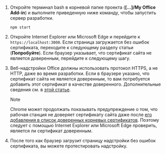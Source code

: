 1. Откройте терминал bash в корневой папке проекта (**[...]/My Office Add-in**) и выполните приведенную ниже команду, чтобы запустить сервер разработки.

    ```command&nbsp;line
    npm start
    ```

2. Откройте Internet Explorer или Microsoft Edge и перейдите к `https://localhost:3000`. Если страница загружается без ошибок сертификата, переходите к следующему разделу статьи (**Попробуйте**). Если браузер указывает, что сертификат сайта не является доверенным, перейдите к следующему шагу.

3. Веб-надстройки Office должны использовать протокол HTTPS, а не HTTP, даже во время разработки. Если в браузере указано, что сертификат сайта не является доверенным, то вам потребуется добавить этот сертификат в качестве доверенного. Дополнительные сведения см. в [этой статье](https://github.com/OfficeDev/generator-office/blob/master/src/docs/ssl.md).

    > [!NOTE]
    > Chrome может продолжать показывать предупреждение о том, что рабочая станция не доверяет сертификату сайта даже после [его добавления в список доверенных корневых сертификатов](https://github.com/OfficeDev/generator-office/blob/master/src/docs/ssl.md). Поэтому следует с помощью Internet Explorer или Microsoft Edge проверить, является ли сертификат доверенным. 

4. После того как браузер загрузит страницу надстройки без ошибок сертификата, вы можете протестировать надстройку.
